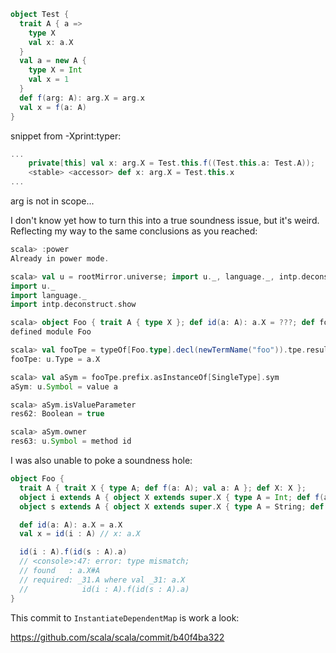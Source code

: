 ```scala
object Test {
  trait A { a =>
    type X
    val x: a.X
  }
  val a = new A {
    type X = Int
    val x = 1
  }
  def f(arg: A): arg.X = arg.x
  val x = f(a: A)
}
```


snippet from -Xprint:typer:

```scala
...
    private[this] val x: arg.X = Test.this.f((Test.this.a: Test.A));
    <stable> <accessor> def x: arg.X = Test.this.x
...
```

arg is not in scope...

I don't know yet how to turn this into a true soundness issue, but it's weird.
Reflecting my way to the same conclusions as you reached:
```scala
scala> :power
Already in power mode.

scala> val u = rootMirror.universe; import u._, language._, intp.deconstruct.showu: u.type = scala.tools.nsc.interpreter.IMain$$anon$1@4a2e2b5c
import u._
import language._
import intp.deconstruct.show

scala> object Foo { trait A { type X }; def id(a: A): a.X = ???; def foo = id(??? : A) } 
defined module Foo

scala> val fooTpe = typeOf[Foo.type].decl(newTermName("foo")).tpe.resultType
fooTpe: u.Type = a.X

scala> val aSym = fooTpe.prefix.asInstanceOf[SingleType].sym
aSym: u.Symbol = value a

scala> aSym.isValueParameter
res62: Boolean = true

scala> aSym.owner
res63: u.Symbol = method id
```

I was also unable to poke a soundness hole:

```scala
object Foo {
  trait A { trait X { type A; def f(a: A); val a: A }; def X: X };
  object i extends A { object X extends super.X { type A = Int; def f(a: Int) = (); val a = 0 } };
  object s extends A { object X extends super.X { type A = String; def f(a: String) = (); val a = "" } };

  def id(a: A): a.X = a.X
  val x = id(i : A) // x: a.X

  id(i : A).f(id(s : A).a)
  // <console>:47: error: type mismatch;
  // found   : a.X#A
  // required: _31.A where val _31: a.X
  //            id(i : A).f(id(s : A).a)
}
```

This commit to `InstantiateDependentMap` is work a look:

  https://github.com/scala/scala/commit/b40f4ba322
